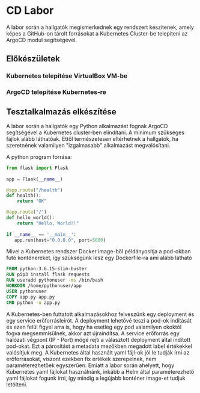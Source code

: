 # CD Labor

A labor során a hallgatók megismerkednek egy rendszert készítenek, amely képes a GitHub-on tárolt forrásokat a Kubernetes Cluster-be telepíteni az ArgoCD modul segítségével.

## Előkészületek
### Kubernetes telepítése VirtualBox VM-be

### ArgoCD telepítése Kubernetes-re

## Tesztalkalmazás elkészítése
A labor során a hallgatók egy Python alkalmazást fognak ArgoCD segítségével a Kubernetes cluster-ben elindítani. A minimum szükséges fájlok alább láthatóak. Ettől természetesen eltérhetnek a hallgatók, ha szeretnének valamilyen "izgalmasabb" alkalmazást megvalósítani.

A python program forrása:
```Python
from flask import Flask
 
app = Flask(__name__)

@app.route("/health")
def health():
    return "OK"

@app.route("/")
def hello_world():
    return "Hello, World!!"
 
if __name__ == '__main__':  
   app.run(host="0.0.0.0", port=5000)
```

Mivel a Kubernetes rendszer Docker image-ből példányosítja a pod-okban futó konténereket, így szükségünk lesz egy Dockerfile-ra ami alább látható
```Dockerfile
FROM python:3.6.15-slim-buster
RUN pip3 install flask requests
RUN useradd pythonuser -ms /bin/bash
WORKDIR /home/pythonuser/app
USER pythonuser
COPY app.py app.py
CMD python -u app.py
```

A Kubernetes-ben futtatott alkalmazásokhoz felveszünk egy deployment és egy service erőforrásleírót.
A deployment lehetővé teszi a pod-ok indítását és ezen felül figyel arra is, hogy ha esetleg egy pod valamilyen okoktól fogva megsemmisülnek, akkor azt újraindítsa.
A service erőforrás egy hálózati végpont (IP - Port) mögé rejti a választott deployment által indított pod-okat. Ezt a párosítást a metadata mezőkben megadott label értékekkel valósítjuk meg. 
A Kubernetes által használt yaml fájl-ok jól le tudják írni az erőforrásokat, viszont ezekben fix értékek szerepelnek, nem paraméterezhetőek egyszerűen. Emiatt a labor során ahelyett, hogy Kubernetes yaml fájlokat használnánk, inkább a Helm által paraméterezhető yaml fájlokat fogunk írni, így mindig a legújabb konténer image-et tudjuk letölteni.
```yaml

```
